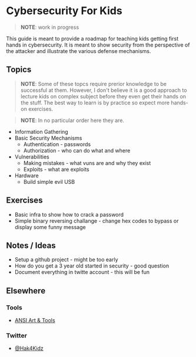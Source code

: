 # Cybersecurity For Kids

> **NOTE**: work in progress

This guide is meant to provide a roadmap for teaching kids getting first hands in cybersecurity. It is meant to show security from the perspective of the attacker and illustrate the various defense mechanisms.

## Topics

> **NOTE**: Some of these topcs require prerior knowledge to be successful at them. However, I don't believe it is a good approach to lecture kids on complex subject before they even get their hands on the stuff. The best way to learn is by practice so expect more hands-on exercises.

> **NOTE**: In no particular order here they are.

* Information Gathering
* Basic Security Mechanisms
  - Authentication - passwords
  - Authorization - who can do what and where
* Vulnerabilities
  - Making mistakes - what vuns are and why they exist
  - Exploits - what are exploits
* Hardware
  - Build simple evil USB

## Exercises

* Basic infra to show how to crack a password
* Simple binary reversing challange - change hex codes to bypass or display some funny message

## Notes / Ideas

* Setup a github project - might be too early
* How do you get a 3 year old started in security - good question
* Document everything in twitte account - this will be fun

## Elsewhere

### Tools

* [ANSI Art & Tools](https://github.com/gauravchl/ansi-art)

### Twitter

* [@Hak4Kidz](https://twitter.com/Hak4Kidz)
